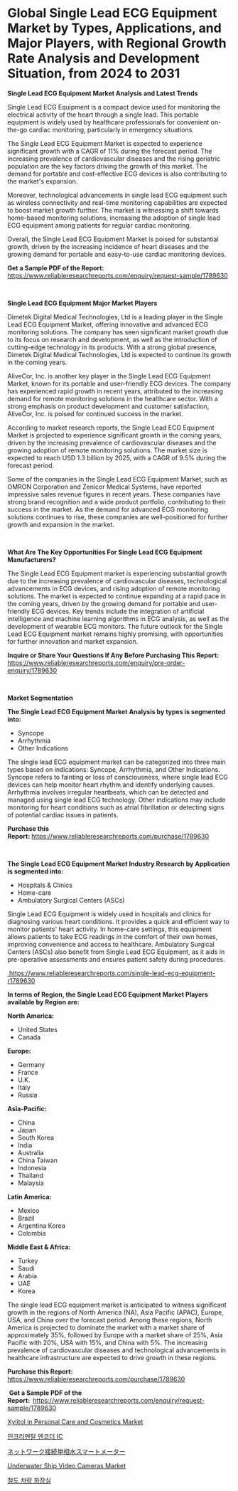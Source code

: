 <p><h1>Global Single Lead ECG Equipment Market by Types, Applications, and Major Players, with Regional Growth Rate Analysis and Development Situation, from 2024 to 2031</h1></p><p><strong>Single Lead ECG Equipment Market Analysis and Latest Trends</strong></p>
<p><p>Single Lead ECG Equipment is a compact device used for monitoring the electrical activity of the heart through a single lead. This portable equipment is widely used by healthcare professionals for convenient on-the-go cardiac monitoring, particularly in emergency situations.</p><p>The Single Lead ECG Equipment Market is expected to experience significant growth with a CAGR of 11% during the forecast period. The increasing prevalence of cardiovascular diseases and the rising geriatric population are the key factors driving the growth of this market. The demand for portable and cost-effective ECG devices is also contributing to the market's expansion.</p><p>Moreover, technological advancements in single lead ECG equipment such as wireless connectivity and real-time monitoring capabilities are expected to boost market growth further. The market is witnessing a shift towards home-based monitoring solutions, increasing the adoption of single lead ECG equipment among patients for regular cardiac monitoring.</p><p>Overall, the Single Lead ECG Equipment Market is poised for substantial growth, driven by the increasing incidence of heart diseases and the growing demand for portable and easy-to-use cardiac monitoring devices.</p></p>
<p><strong>Get a Sample PDF of the Report:&nbsp;</strong> <a href="https://www.reliableresearchreports.com/enquiry/request-sample/1789630">https://www.reliableresearchreports.com/enquiry/request-sample/1789630</a></p>
<p>&nbsp;</p>
<p><strong>Single Lead ECG Equipment Major Market Players</strong></p>
<p><p>Dimetek Digital Medical Technologies, Ltd is a leading player in the Single Lead ECG Equipment Market, offering innovative and advanced ECG monitoring solutions. The company has seen significant market growth due to its focus on research and development, as well as the introduction of cutting-edge technology in its products. With a strong global presence, Dimetek Digital Medical Technologies, Ltd is expected to continue its growth in the coming years.</p><p>AliveCor, Inc. is another key player in the Single Lead ECG Equipment Market, known for its portable and user-friendly ECG devices. The company has experienced rapid growth in recent years, attributed to the increasing demand for remote monitoring solutions in the healthcare sector. With a strong emphasis on product development and customer satisfaction, AliveCor, Inc. is poised for continued success in the market.</p><p>According to market research reports, the Single Lead ECG Equipment Market is projected to experience significant growth in the coming years, driven by the increasing prevalence of cardiovascular diseases and the growing adoption of remote monitoring solutions. The market size is expected to reach USD 1.3 billion by 2025, with a CAGR of 9.5% during the forecast period.</p><p>Some of the companies in the Single Lead ECG Equipment Market, such as OMRON Corporation and Zenicor Medical Systems, have reported impressive sales revenue figures in recent years. These companies have strong brand recognition and a wide product portfolio, contributing to their success in the market. As the demand for advanced ECG monitoring solutions continues to rise, these companies are well-positioned for further growth and expansion in the market.</p></p>
<p>&nbsp;</p>
<p><strong>What Are The Key Opportunities For Single Lead ECG Equipment Manufacturers?</strong></p>
<p><p>The Single Lead ECG Equipment market is experiencing substantial growth due to the increasing prevalence of cardiovascular diseases, technological advancements in ECG devices, and rising adoption of remote monitoring solutions. The market is expected to continue expanding at a rapid pace in the coming years, driven by the growing demand for portable and user-friendly ECG devices. Key trends include the integration of artificial intelligence and machine learning algorithms in ECG analysis, as well as the development of wearable ECG monitors. The future outlook for the Single Lead ECG Equipment market remains highly promising, with opportunities for further innovation and market expansion.</p></p>
<p><strong>Inquire or Share Your Questions If Any Before Purchasing This Report:</strong> <a href="https://www.reliableresearchreports.com/enquiry/pre-order-enquiry/1789630">https://www.reliableresearchreports.com/enquiry/pre-order-enquiry/1789630</a></p>
<p>&nbsp;</p>
<p><strong>Market Segmentation</strong></p>
<p><strong>The Single Lead ECG Equipment Market Analysis by types is segmented into:</strong></p>
<p><ul><li>Syncope</li><li>Arrhythmia</li><li>Other Indications</li></ul></p>
<p><p>The single lead ECG equipment market can be categorized into three main types based on indications: Syncope, Arrhythmia, and Other Indications. Syncope refers to fainting or loss of consciousness, where single lead ECG devices can help monitor heart rhythm and identify underlying causes. Arrhythmia involves irregular heartbeats, which can be detected and managed using single lead ECG technology. Other indications may include monitoring for heart conditions such as atrial fibrillation or detecting signs of potential cardiac issues in patients.</p></p>
<p><strong>Purchase this Report:&nbsp;</strong><a href="https://www.reliableresearchreports.com/purchase/1789630">https://www.reliableresearchreports.com/purchase/1789630</a></p>
<p>&nbsp;</p>
<p><strong>The Single Lead ECG Equipment Market Industry Research by Application is segmented into:</strong></p>
<p><ul><li>Hospitals & Clinics</li><li>Home-care</li><li>Ambulatory Surgical Centers (ASCs)</li></ul></p>
<p><p>Single Lead ECG Equipment is widely used in hospitals and clinics for diagnosing various heart conditions. It provides a quick and efficient way to monitor patients' heart activity. In home-care settings, this equipment allows patients to take ECG readings in the comfort of their own homes, improving convenience and access to healthcare. Ambulatory Surgical Centers (ASCs) also benefit from Single Lead ECG Equipment, as it aids in pre-operative assessments and ensures patient safety during procedures.</p></p>
<p><a href="https://www.reliableresearchreports.com/single-lead-ecg-equipment-r1789630">&nbsp;https://www.reliableresearchreports.com/single-lead-ecg-equipment-r1789630</a></p>
<p><strong>In terms of Region, the Single Lead ECG Equipment Market Players available by Region are:</strong></p>
<p>
    <p> <strong> North America: </strong>
        <ul>
            <li>United States</li>
            <li>Canada</li>
        </ul>
        </p> 
    <p> <strong> Europe: </strong>
        <ul>
            <li>Germany</li>
            <li>France</li>
            <li>U.K.</li>
            <li>Italy</li>
            <li>Russia</li>
        </ul>
        </p> 
    <p> <strong> Asia-Pacific: </strong>
        <ul>
            <li>China</li>
            <li>Japan</li>
            <li>South Korea</li>
            <li>India</li>
            <li>Australia</li>
            <li>China Taiwan</li>
            <li>Indonesia</li>
            <li>Thailand</li>
            <li>Malaysia</li>
        </ul>
        </p> 
    <p> <strong> Latin America: </strong>
        <ul>
            <li>Mexico</li>
            <li>Brazil</li>
            <li>Argentina Korea</li>
            <li>Colombia</li>
        </ul>
        </p> 
    <p> <strong> Middle East & Africa: </strong>
        <ul>
            <li>Turkey</li>
            <li>Saudi</li>
            <li>Arabia</li>
            <li>UAE</li>
            <li>Korea</li>
        </ul>
    </p>
    </p>
<p><p>The single lead ECG equipment market is anticipated to witness significant growth in the regions of North America (NA), Asia Pacific (APAC), Europe, USA, and China over the forecast period. Among these regions, North America is projected to dominate the market with a market share of approximately 35%, followed by Europe with a market share of 25%, Asia Pacific with 20%, USA with 15%, and China with 5%. The increasing prevalence of cardiovascular diseases and technological advancements in healthcare infrastructure are expected to drive growth in these regions.</p></p>
<p><strong>Purchase this Report: </strong><a href="https://www.reliableresearchreports.com/purchase/1789630">https://www.reliableresearchreports.com/purchase/1789630</a></p>
<p>&nbsp;<strong>Get a Sample PDF of the Report:&nbsp;&nbsp;</strong><a href="https://www.reliableresearchreports.com/enquiry/request-sample/1789630">https://www.reliableresearchreports.com/enquiry/request-sample/1789630</a></p>
<p><strong></strong></p>
<p><p><a href="https://github.com/Sherrillcrooksxa8i18ucf2m/Market-Research-Report-List-2/blob/main/xylitol-in-personal-care-and-cosmetics-market.md">Xylitol in Personal Care and Cosmetics Market</a></p><p><a href="https://github.com/BrettWeberrt8767765/Market-Research-Report-List-2/blob/main/4684978111442.md">인크리멘탈 엔코더 IC</a></p><p><a href="https://github.com/hwbcz413288296/Market-Research-Report-List-2/blob/main/4875913106113.md">ネットワーク接続単相水スマートメーター</a></p><p><a href="https://issuu.com/reportprime-2/docs/underwater-ship-video-cameras-market-size-2030.ppt">Underwater Ship Video Cameras Market</a></p><p><a href="https://medium.com/@dadanedu33/%EC%B2%A0%EB%8F%84-%EC%B0%A8%EB%9F%89-%ED%99%94%EC%9E%A5%EC%8B%A4-%EC%8B%9C%EC%9E%A5-2031%EB%85%84%EA%B9%8C%EC%A7%80%EC%9D%98-%ED%8A%B8%EB%A0%8C%EB%93%9C-%EC%98%88%EC%B8%A1-%EB%B0%8F-%EA%B2%BD%EC%9F%81-%EB%B6%84%EC%84%9D-8cfecf9b8610">철도 차량 화장실</a></p></p>